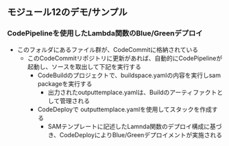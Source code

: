
## モジュール12のデモ/サンプル


### CodePipelineを使用したLambda関数のBlue/Greenデプロイ
- このフォルダにあるファイル群が、CodeCommitに格納されている
  - このCodeCommitリポジトリに更新があれば、自動的にCodePipelineが起動し、ソースを取出して下記を実行する
    - CodeBuildのプロジェクトで、buildspace.yamlの内容を実行しsam packageを実行する
      - 出力されたoutputtemplace.yamlは、Buildのアーティファクトとして管理される
    - CodeDeployで outputtemplace.yamlを使用してスタックを作成する
      - SAMテンプレートに記述したLamnda関数のデプロイ構成に基づき、CodeDeployによりBlue/Greenデプロイメントが実施される








